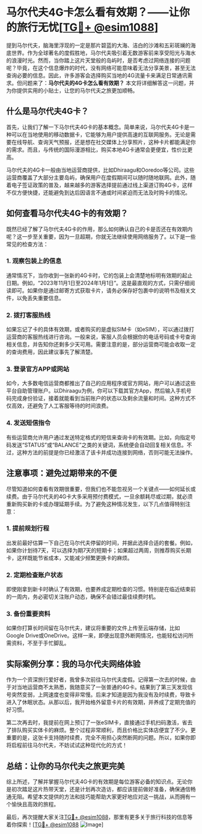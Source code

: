 # 马尔代夫4G卡怎么看有效期？——让你的旅行无忧[[TG💪+ @esim1088](https://t.me/s/esim1088)]

提到马尔代夫，脑海里浮现的一定是那片碧蓝的大海、洁白的沙滩和五彩斑斓的海底世界。作为全球著名的度假胜地，马尔代夫吸引着无数游客前来享受阳光与海水的浪漫时光。然而，当你踏上这片天堂般的岛屿时，是否考虑过网络连接的问题呢？毕竟，在这个信息爆炸的时代，没有网络可能意味着无法分享美景，甚至无法查询必要的信息。因此，许多游客会选择购买当地的4G流量卡来满足日常通讯需求。但问题来了：**马尔代夫的4G卡怎么看有效期？** 本文将详细解答这一问题，并为你提供实用的小贴士，让您的马尔代夫之旅更加顺畅。

## 什么是马尔代夫4G卡？

首先，让我们了解一下马尔代夫4G卡的基本概念。简单来说，马尔代夫4G卡是一种可以在当地使用的移动数据卡，它能够为用户提供高速的互联网服务。无论是需要在线导航、查询天气预报，还是想在社交媒体上分享照片，这种卡片都能满足你的需求。而且，与传统的国际漫游相比，购买本地4G卡通常会更便宜，性价比更高。

马尔代夫的4G卡一般由当地运营商提供，比如Dhiraagu和Ooredoo等公司。这些运营商覆盖了大部分主要岛屿，确保用户在度假期间可以随时随地联网。此外，随着电子签证政策的普及，越来越多的游客选择提前通过线上渠道订购4G卡，这样不仅方便快捷，还能避免到达后因语言不通或时间紧迫而无法及时购卡的情况。

## 如何查看马尔代夫4G卡的有效期？

既然已经了解了马尔代夫4G卡的作用，那么如何确认自己的卡是否还在有效期内呢？这一步至关重要，因为一旦超期，你就无法继续使用网络服务了。以下是一些常见的检查方法：

### 1. **观察包装上的信息**

通常情况下，当你收到一张新的4G卡时，它的包装上会清楚地标明有效期的起止日期。例如，“2023年11月1日至2024年1月1日”。这是最直观的方式，只需仔细阅读即可。如果你是通过邮寄方式获取卡片，请务必保存好包裹中的说明书及相关文件，以免丢失重要信息。

### 2. **拨打客服热线**

如果忘记了卡的具体有效期，或者购买的是虚拟SIM卡（如eSIM），可以通过拨打运营商的客服热线进行咨询。一般来说，客服人员会根据你的电话号码或卡号查询相关信息，并告知你还剩多少天可用。需要注意的是，部分运营商可能会收取一定的查询费用，因此建议事先了解清楚。

### 3. **登录官方APP或网站**

如今，大多数电信运营商都推出了自己的应用程序或官方网站，用户可以通过这些平台自助管理账户。以Dhiraagu为例，你可以下载其官方App，然后输入手机号码完成身份验证，接着就能看到当前账户的状态以及剩余流量和时间。这种方式不仅高效，还避免了人工客服等待的时间浪费。

### 4. **发送短信指令**

有些运营商允许用户通过发送特定格式的短信来查询卡的有效期。比如，向指定号码发送“STATUS”或“BALANCE”之类的关键词，系统便会自动回复相关信息。不过，这种方法的前提是你已经激活了该卡并成功连接到网络，否则可能无法操作。

## 注意事项：避免过期带来的不便

尽管知道如何查看有效期很重要，但我们也不能忽视另一个关键点——如何延长或续费。由于马尔代夫的4G卡大多采用预付费模式，一旦余额耗尽或过期，就必须重新购买新的卡或办理延期手续。为了避免这种情况发生，以下几点值得特别注意：

### 1. 提前规划行程

出发前最好估算一下自己在马尔代夫停留的时间，并据此选择合适的套餐。例如，如果你计划待7天，可以选择为期7天的短期卡；如果超过两周，则推荐购买长期卡，这样既能节省成本，又能减少频繁更换卡的麻烦。

### 2. 定期检查账户状态

即使刚拿到新卡时确认了有效期，也要养成定期检查的习惯。特别是在临近结束前的一周内，务必密切关注账户动态，确保不会错过最佳续费时机。

### 3. 备份重要资料

如果你打算长时间留在马尔代夫，建议将重要的文件上传至云端存储，比如Google Drive或OneDrive。这样一来，即便出现意外断网情况，也能轻松访问所需资料，不至于手忙脚乱。

## 实际案例分享：我的马尔代夫网络体验

作为一个资深旅行爱好者，我曾多次前往马尔代夫度假。记得第一次去的时候，由于对当地运营商不太熟悉，我随意买了一张普通的4G卡。结果到了第三天发现信号突然变弱，上网速度也变得非常慢。后来才知道是因为我没有及时续费，导致卡进入了休眠状态。从那以后，我开始格外留意卡片的有效期，并养成了定期充值的好习惯。

第二次再去时，我提前在网上预订了一张eSIM卡，直接通过手机扫码激活，省去了排队购买实体卡的麻烦。整个过程非常顺利，而且价格比实体店便宜了不少。更重要的是，这张卡支持随时续费，完全不用担心突然断网的问题。所以，如果你即将启程前往马尔代夫，不妨试试这种现代化的方式！

## 总结：让你的马尔代夫之旅更完美

综上所述，了解并掌握马尔代夫4G卡的有效期是每位游客必备的知识点。无论你是初次踏足这片热带天堂，还是计划再次造访，都应该提前做好准备，确保通信畅通无阻。希望本文提供的方法和技巧能帮助大家更好地应对这一挑战，从而拥有一个愉快且高效的旅程。

最后，再次提醒大家关注[TG💪+ @esim1088](https://t.me/s/esim1088)，那里有更多关于旅行科技的信息等着你探索！[[TG💪+ @esim1088](https://t.me/s/esim1088) ![Image](https://i.postimg.cc/4NQfJmqS/Snipaste-2025-05-13-00-14-12.png)]